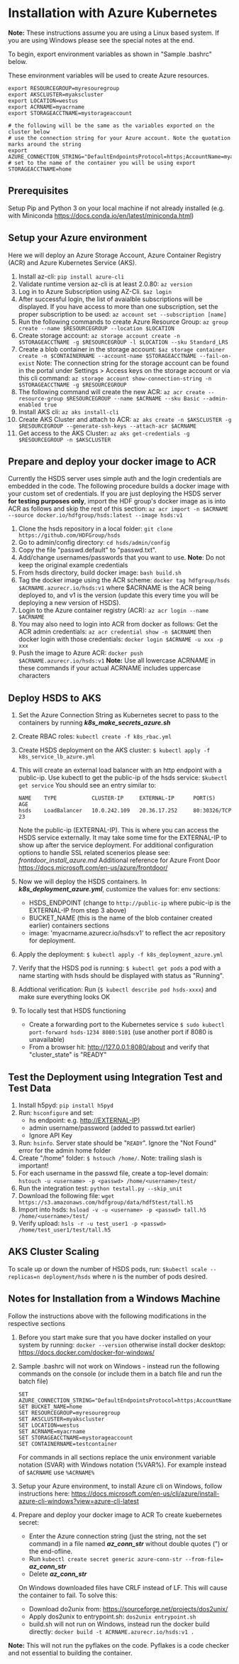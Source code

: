 Installation with Azure Kubernetes
==================================

**Note:** These instructions assume you are using a Linux based system. If you are using Windows please see the special notes at the end.

To begin, export environment variables as shown in "Sample .bashrc" below.

These environment variables will be used to create Azure resources.

    export RESOURCEGROUP=myresouregroup
    export AKSCLUSTER=myakscluster
    export LOCATION=westus
    export ACRNAME=myacrname
    export STORAGEACCTNAME=mystorageaccount

    # the following will be the same as the variables exported on the cluster below
    # use the connection string for your Azure account. Note the quotation marks around the string
    export AZURE_CONNECTION_STRING="DefaultEndpointsProtocol=https;AccountName=myacct;AccountKey=GZJxxxOPnw==;EndpointSuffix=core.windows.net"
    # set to the name of the container you will be using export STORAGEACCTNAME=home

Prerequisites
-------------

Setup Pip and Python 3 on your local machine if not already installed (e.g. with Miniconda <https://docs.conda.io/en/latest/miniconda.html>)

Setup your Azure environment
----------------------------

Here we will deploy an Azure Storage Account, Azure Container Registry (ACR) and Azure Kubernetes Service (AKS).

1. Install az-cli: `pip install azure-cli`
2. Validate runtime version az-cli is at least 2.0.80: `az version`
3. Log in to Azure Subscription using AZ-Cli. `$az login`
4. After successful login, the list of avaialble subscriptions will be displayed. If you have access to more than one subscription, set the proper subscription to be used: `az account set --subscription [name]`
5. Run the following commands to create Azure Resource Group: `az group create --name $RESOURCEGROUP --location $LOCATION`
6. Create storage account: `az storage account create -n $STORAGEACCTNAME -g $RESOURCEGROUP -l $LOCATION --sku Standard_LRS`
7. Create a blob container in the storage account: `$az storage container create -n $CONTAINERNAME --account-name $STORAGEACCTNAME --fail-on-exist`
Note: The connection string for the storage account can be found in the portal under Settings > Access keys on the storage account or via this cli command: `az storage account show-connection-string -n $STORAGEACCTNAME -g $RESOURCEGROUP`
8. The following command will create the new ACR: `az acr create --resource-group $RESOURCEGROUP --name $ACRNAME --sku Basic --admin-enabled true`
9. Install AKS cli: `az aks install-cli`
10. Create AKS Cluster and attach to ACR: `az aks create -n $AKSCLUSTER -g $RESOURCEGROUP --generate-ssh-keys --attach-acr $ACRNAME`
11. Get access to the AKS Cluster: `az aks get-credentials -g $RESOURCEGROUP -n $AKSCLUSTER`

Prepare and deploy your docker image to ACR
-------------------------------------------

Currently the HSDS server uses simple auth and the login credentials are embedded in the code. The following procedure builds a docker image with your custom set of credentials. If you are just deploying the HSDS server **for testing purposes only**, import the HDF group's docker image as is into ACR as follows and skip the rest of this section: `az acr import -n $ACRNAME --source docker.io/hdfgroup/hsds:latest --image hsds:v1`

1. Clone the hsds repository in a local folder: `git clone https://github.com/HDFGroup/hsds`
2. Go to admin/config directory: `cd hsds/admin/config`
3. Copy the file "passwd.default" to "passwd.txt".
4. Add/change usernames/passwords that you want to use. **Note**: Do not keep the original example credentials
5. From hsds directory, build docker image: `bash build.sh`
6. Tag the docker image using the ACR scheme: `docker tag hdfgroup/hsds $ACRNAME.azurecr.io/hsds:v1` where $ACRNAME is the ACR being deployed to, and v1 is the version (update this every time you will be deploying a new version of HSDS).
7. Login to the Azure container registry (ACR): `az acr login --name $ACRNAME`
8. You may also need to login into ACR from docker as follows: Get the ACR admin credentials: `az acr credential show -n $ACRNAME` then docker login with those credentials: `docker login $ACRNAME -u xxx -p xxx`
9. Push the image to Azure ACR: `docker push $ACRNAME.azurecr.io/hsds:v1`
  **Note:** Use all lowercase ACRNAME in these commands if your actual ACRNAME includes uppercase characters

Deploy HSDS to AKS
------------------

1. Set the Azure Connection String as Kubernetes secret to pass to the containers by running ***k8s_make_secrets_azure.sh***
2. Create RBAC roles: `kubectl create -f k8s_rbac.yml`
3. Create HSDS deployment on the AKS cluster: `$ kubectl apply -f k8s_service_lb_azure.yml`
4. This will create an external load balancer with an http endpoint with a public-ip. 
   Use kubectl to get the public-ip of the hsds service: `$kubectl get service` 
   You should see an entry similar to:

       NAME    TYPE           CLUSTER-IP     EXTERNAL-IP      PORT(S)        AGE
       hsds    LoadBalancer   10.0.242.109   20.36.17.252     80:30326/TCP   23

   Note the public-ip (EXTERNAL-IP). This is where you can access the HSDS service externally. It may take some time for the EXTERNAL-IP to show up after the service deployment.  For additional configuration options to handle SSL related scenerios please see: *frontdoor_install_azure.md*
   Additional reference for Azure Front Door <https://docs.microsoft.com/en-us/azure/frontdoor/>
5. Now we will deploy the HSDS containers. In ***k8s_deployment_azure.yml***, customize the values for:
   env sections:
    * HSDS_ENDPOINT (change to `http://public-ip` where pubic-ip is the EXTERNAL-IP from step 3 above)
    * BUCKET_NAME (this is the name of the blob container created earlier)
   containers sections
    * image: 'myacrname.azurecr.io/hsds:v1' to reflect the acr repository for deployment.
6. Apply the deployment: `$ kubectl apply -f k8s_deployment_azure.yml`
7. Verify that the HSDS pod is running: `$ kubectl get pods`  a pod with a name starting with hsds should be displayed with status as "Running".
8. Addtional verification: Run (`$ kubectl describe pod hsds-xxxx`) and make sure everything looks OK
9. To locally test that HSDS functioning
    * Create a forwarding port to the Kubernetes service `$ sudo kubectl port-forward hsds-1234 8080:5101` (use another port if 8080 is unavailable)
    * From a browser hit: <http://127.0.0.1:8080/about> and verify that "cluster_state" is "READY"

Test the Deployment using Integration Test and Test Data
--------------------------------------------------------

1. Install h5pyd: `pip install h5pyd`
2. Run: `hsconfigure` and set:
    * hs endpoint: e.g. <http://EXTERNAL-IP>)
    * admin username/password (added to passwd.txt earlier)
    * Ignore API Key
3. Run: `hsinfo`.  Server state should be "`READY`".  Ignore the "Not Found" error for the admin home folder
4. Create "/home" folder: `$ hstouch /home/`.  Note: trailing slash is important!
5. For each username in the passwd file, create a top-level domain: `hstouch -u <username> -p <passwd> /home/<username>/test/`
6. Run the integration test: `python testall.py --skip_unit`
7. Download the following file: `wget https://s3.amazonaws.com/hdfgroup/data/hdf5test/tall.h5`
8. Import into hsds: `hsload -v -u <username> -p <passwd> tall.h5 /home/<username>/test/`
9. Verify upload: `hsls -r -u test_user1 -p <passwd> /home/test_user1/test/tall.h5`

AKS Cluster Scaling
-------------------

To scale up or down the number of HSDS pods, run:
`$kubectl scale --replicas=n deployment/hsds` where n is the number of pods desired.

Notes for Installation from a Windows Machine
---------------------------------------------

Follow the instructions above with the following modifications in the respective sections

1. Before you start make sure that you have docker installed on your system by running: `docker --version` otherwise install docker desktop: <https://docs.docker.com/docker-for-windows/>
2. Sample .bashrc will not work on Windows - instead run the following commands on the console (or include them in a batch file and run the batch file)

       SET AZURE_CONNECTION_STRING="DefaultEndpointsProtocol=https;AccountName=myacct;AccountKey=GZJxxxOPnw==;EndpointSuffix=core.windows.net"
       SET BUCKET_NAME=home
       SET RESOURCEGROUP=myresouregroup
       SET AKSCLUSTER=myakscluster
       SET LOCATION=westus
       SET ACRNAME=myacrname
       SET STORAGEACCTNAME=mystorageaccount
       SET CONTAINERNAME=testcontainer

   For commands in all sections replace the unix environment variable notation (SVAR) with Windows notation (%VAR%).  For example instead of `$ACRNAME` use `%ACRNAME%`
3. Setup your Azure environment, to install Azure cli on Windows, follow instructions here: <https://docs.microsoft.com/en-us/cli/azure/install-azure-cli-windows?view=azure-cli-latest>
4. Prepare and deploy your docker image to ACR
   To create kuebernetes secret:

    * Enter the Azure connection string (just the string, not the set command) in a file named ***az_conn_str*** without double quotes (") or the end-ofline.
    * Run `kubectl create secret generic azure-conn-str --from-file=` ***az_conn_str***
    * Delete ***az_conn_str***

   On Windows downloaded files have CRLF instead of LF. This will cause the container to fail. To solve this:

    * Download do2unix from: <https://sourceforge.net/projects/dos2unix/>
    * Apply dos2unix to entrypoint.sh: `dos2unix entrypoint.sh`
    * build.sh will not run on Windows, instead run the docker build directly: `docker build -t ACRNAME.azurecr.io/hsds:v1 .`

  **Note:** This will not run the pyflakes on the code. Pyflakes is a code checker and not essential to building the container.
